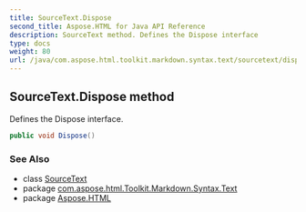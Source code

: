 ```yaml
---
title: SourceText.Dispose
second_title: Aspose.HTML for Java API Reference
description: SourceText method. Defines the Dispose interface
type: docs
weight: 80
url: /java/com.aspose.html.toolkit.markdown.syntax.text/sourcetext/dispose/
---
```

## SourceText.Dispose method

Defines the Dispose interface.

```java
public void Dispose()
```

### See Also

* class [SourceText](../)
* package [com.aspose.html.Toolkit.Markdown.Syntax.Text](../../sourcetext/)
* package [Aspose.HTML](../../../)

